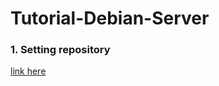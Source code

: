 # Tutorial-Debian-Server

### 1. Setting repository 
[link here](https://github.com/muhammad-soleh/Tutorial-Debian-Server/blob/main/Setting_Repository.md)
